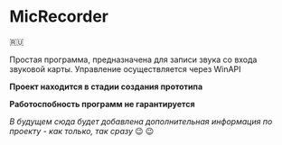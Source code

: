 # MicRecorder
:ru:

Простая программа, предназначена для записи звука со входа звуковой карты. Управление осуществляется через WinAPI

**Проект находится в стадии создания прототипа**

**Работоспобность программ не гарантируется**

*В будущем сюда будет добавлена дополнительная информация по проекту - как только, так сразу*  :wink: :wink:
